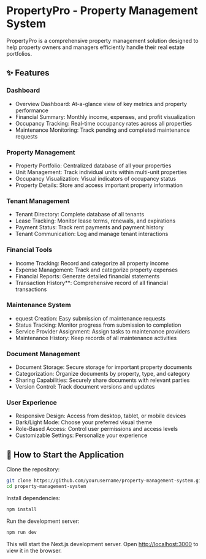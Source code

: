 # PropertyPro - Property Management System

PropertyPro is a comprehensive property management solution designed to help property owners and managers efficiently handle their real estate portfolios.

## ✨ Features

### Dashboard
- Overview Dashboard: At-a-glance view of key metrics and property performance
- Financial Summary: Monthly income, expenses, and profit visualization
- Occupancy Tracking: Real-time occupancy rates across all properties
- Maintenance Monitoring: Track pending and completed maintenance requests

### Property Management
- Property Portfolio: Centralized database of all your properties
- Unit Management: Track individual units within multi-unit properties
- Occupancy Visualization: Visual indicators of occupancy status
- Property Details: Store and access important property information

### Tenant Management
- Tenant Directory: Complete database of all tenants
- Lease Tracking: Monitor lease terms, renewals, and expirations
- Payment Status: Track rent payments and payment history
- Tenant Communication: Log and manage tenant interactions

### Financial Tools
- Income Tracking: Record and categorize all property income
- Expense Management: Track and categorize property expenses
- Financial Reports: Generate detailed financial statements
- Transaction History**: Comprehensive record of all financial transactions

### Maintenance System
- equest Creation: Easy submission of maintenance requests
- Status Tracking: Monitor progress from submission to completion
- Service Provider Assignment: Assign tasks to maintenance providers
- Maintenance History: Keep records of all maintenance activities

### Document Management
- Document Storage: Secure storage for important property documents
- Categorization: Organize documents by property, type, and category
- Sharing Capabilities: Securely share documents with relevant parties
- Version Control: Track document versions and updates

### User Experience
- Responsive Design: Access from desktop, tablet, or mobile devices
- Dark/Light Mode: Choose your preferred visual theme
- Role-Based Access: Control user permissions and access levels
- Customizable Settings: Personalize your experience



## 🚀 How to Start the Application

Clone the repository:

```bash
git clone https://github.com/yourusername/property-management-system.git
cd property-management-system
```

Install dependencies:

```bash
npm install
```

Run the development server:

```bash
npm run dev
```

This will start the Next.js development server. Open [http://localhost:3000](http://localhost:3000) to view it in the browser.

